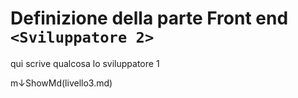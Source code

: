 # Definizione della parte Front end `<Sviluppatore 2>`

qui scrive qualcosa lo sviluppatore 1

m↓ShowMd(livello3.md)